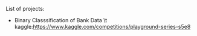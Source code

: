 List of projects:

* Binary Classsification of Bank Data \t
kaggle:https://www.kaggle.com/competitions/playground-series-s5e8
